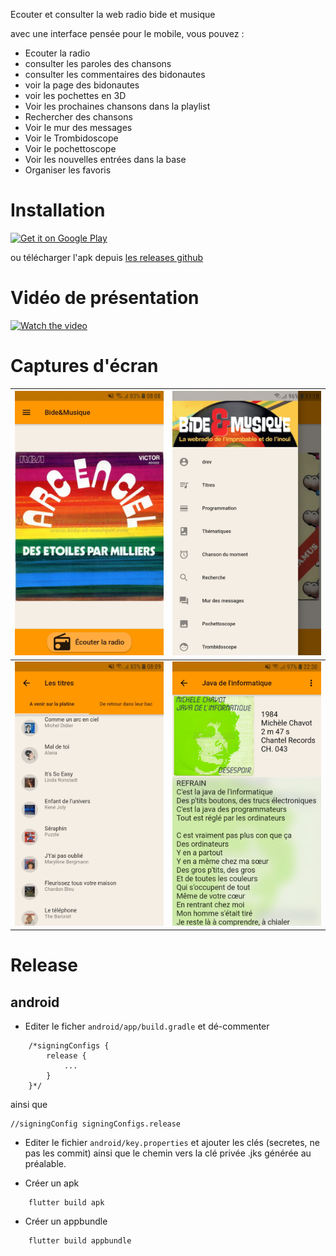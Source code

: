 Ecouter et consulter la web radio bide et musique

avec une interface pensée pour le mobile, vous pouvez :

* Ecouter la radio
* consulter les paroles des chansons
* consulter les commentaires des bidonautes
* voir la page des bidonautes
* voir les pochettes en 3D
* Voir les prochaines chansons dans la playlist
* Rechercher des chansons
* Voir le mur des messages
* Voir le Trombidoscope
* Voir le pochettoscope
* Voir les nouvelles entrées dans la base
* Organiser les favoris

# Installation 

<a href="https://play.google.com/store/apps/details?id=fr.odrevet.bide_et_musique"><img alt="Get it on Google Play" src="https://play.google.com/intl/en_us/badges/images/generic/en-play-badge.png" height=60px /></a>

ou télécharger l'apk depuis [les releases github](releases) 

# Vidéo de présentation 

[![Watch the video](https://img.youtube.com/vi/Zsl5Qezuqh0/0.jpg)](https://www.youtube.com/watch?v=Zsl5Qezuqh0)

# Captures d'écran 

|  <img src="/fastlane/metadata/android/en-US/images/phoneScreenshots/main.jpg" width="240px" /> |  <img src="/fastlane/metadata/android/en-US/images/phoneScreenshots/menu.jpg" width="240px" /> |
|---|---|
| <img src="/fastlane/metadata/android/en-US/images/phoneScreenshots/titres.jpg" width="240px" />  | <img src="/fastlane/metadata/android/en-US/images/phoneScreenshots/page_chanson.jpg" width="240px" />  |


# Release

## android

* Editer le ficher `android/app/build.gradle` et dé-commenter

```
    /*signingConfigs {
        release {
            ...
        }
    }*/
```

ainsi que

```
//signingConfig signingConfigs.release
```

* Editer le fichier `android/key.properties` et ajouter les clés (secretes, ne pas les commit) ainsi que le chemin vers la clé privée .jks générée au préalable.

* Créer un apk 

```
    flutter build apk
```

* Créer un appbundle 

```
    flutter build appbundle
```
